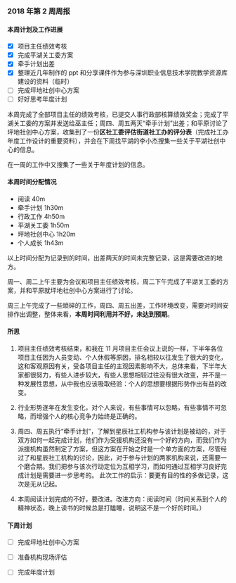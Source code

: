 ### 2018 年第 2 周周报
#### 本周计划及工作进展
- [x] 项目主任绩效考核
- [x] 完成平湖关工委方案
- [x] 牵手计划出差
- [x] 整理近几年制作的 ppt 和分享课件作为参与深圳职业信息技术学院教学资源库建设的资料（临时）
- [ ] 完成坪地社创中心方案
- [ ] 好好思考年度计划

本周完成了全部项目主任的绩效考核，已提交人事行政部核算绩效奖金；完成了平湖关工委的方案并发送给巫主任；周四、周五两天“牵手计划”出差；和平原讨论了坪地社创中心方案，收集到了一份**区社工委评估街道社工办的评分表**（完成社工办年度工作设计的重要资料），并会在下周找平湖的李小杰搜集一些关于平湖社创中心的信息。

在一周的工作中又搜集了一些关于年度计划的信息。

#### 本周时间分配情况
- 阅读 40m
- 牵手计划 1h30m
- 行政工作 4h50m
- 平湖关工委 1h50m
- 坪地社创中心 1h20m
- 个人成长 1h43m

以上时间分配为记录到的时间，出差两天的时间未完整记录，这是需要改进的地方。

周一、周二上午主要为会议和项目主任绩效考核，周二下午完成了平湖关工委的方案，并和平原就坪地社创中心方案进行了讨论。

周三上午完成了一些琐碎的工作，周四、周五出差，工作环境改变，需要对时间安排作出调整，整体来看，**本周时间利用并不好，未达到预期**。

#### 所思
1. 项目主任绩效考核结束，和我在 11 月项目主任会议上说的一样，下半年各位项目主任因为人员变动、个人休假等原因，排名相较以往发生了很大的变化，这和客观原因有关，受各项目主任的主观因素影响不大，总体来看，下半年大家都很努力，有些人进步较大，有些人思想相较过往没有很大改变，并不是一种发展性思想，从中我也应该吸取经验：个人的思想要根据形势作出有益的改变。

1. 行业形势逐年在发生变化，对个人来说，有些事情可以忽略，有些事情不可忽略，而增强个人的核心竞争力始终是正确的。

1. 周四、周五执行“牵手计划”，了解到星辰社工机构参与该计划是被动的，对于双方如何一起完成计划，他们作为受援机构还没有一个好的方向，而我们作为派援机构虽然制定了方案，但这方案在开始之时是一个单方面的方案，尽管经过了和星辰社工机构的讨论，因此，对于参与计划的两家机构来说，还需要一个磨合期。我们把参与该次行动定位为互相学习，而如何通过互相学习良好完成计划是需要进一步思考的。
   此次工作的启示：要更有目的性的多做记录，这次是无从记起。

1. 本周阅读计划完成的不好，要改进。改进方向：阅读时间（时间关系到个人的精神状态，晚上读书的时候总是打瞌睡，说明这不是一个好的时间。）

#### 下周计划
- [ ] 完成坪地社创中心方案
- [ ] 准备机构现场评估
- [ ] 完成年度计划


